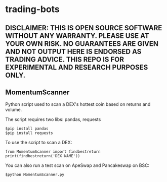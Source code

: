 # trading-bots

## DISCLAIMER: THIS IS OPEN SOURCE SOFTWARE WITHOUT ANY WARRANTY. PLEASE USE AT YOUR OWN RISK. NO GUARANTEES ARE GIVEN AND NOT OUTPUT HERE IS ENDORSED AS TRADING ADVICE. THIS REPO IS FOR EXPERIMENTAL AND RESEARCH PURPOSES ONLY.

## MomentumScanner
Python script used to scan a DEX's hottest coin based on returns and volume.

The script requires two libs: pandas, requests
```
$pip install pandas
$pip install requests
```
To use the script to scan a DEX: 
```
from MomentumScanner import findbestreturn
print(findbestreturn('DEX NAME'))
```

You can also run a test scan on ApeSwap and Pancakeswap on BSC:
```
$python MomentumScanner.py
```
